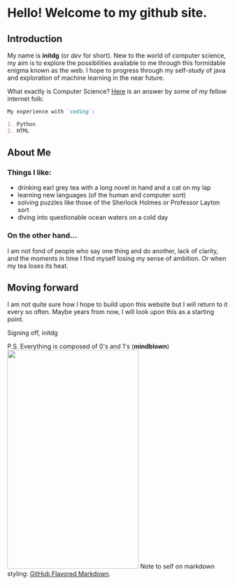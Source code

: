 # Hello! Welcome to my github site.

## Introduction

My name is **initdg** (or _dev_ for short). New to the world of computer science, my aim is to explore the possibilities available to me through this formidable enigma known as the web.
I hope to progress through my self-study of java and exploration of machine learning in the near future.

What exactly is Computer Science? [Here](https://en.wikipedia.org/wiki/Computer_science) is an answer by some of my fellow internet folk:

```markdown
My experience with `coding`:

1. Python
2. HTML

```

## About Me

### Things I like:

- drinking earl grey tea with a long novel in hand and a cat on my lap
- learning new languages (of the human and computer sort)
- solving puzzles like those of the Sherlock Holmes or Professor Layton sort
- diving into questionable ocean waters on a cold day

### On the other hand...

I am not fond of people who say one thing and do another, lack of clarity, and the moments in time I find myself losing my sense of ambition. Or when my tea loses its heat.

## Moving forward
I am not quite sure how I hope to build upon this website but I will return to it every so often. Maybe years from now, I will look upon this as a starting point.

Signing off,
initdg    
    
P.S. Everything is composed of 0's and 1's (**mindblown**)
<img src="https://user-images.githubusercontent.com/40126154/41197634-8f27a31c-6c33-11e8-8a76-c3b59c9ba591.jpg" height="500" width="300">
Note to self on markdown styling: [GitHub Flavored Markdown](https://guides.github.com/features/mastering-markdown/).
